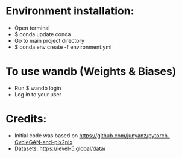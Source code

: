 
# Environment installation:
* Open terminal 
* $ conda update conda
* Go to main project directory 
* $ conda env create -f environment.yml


# To use wandb (Weights & Biases)
* Run $ wandb login
* Log in to your user

# Credits:
* Initial code was based on https://github.com/junyanz/pytorch-CycleGAN-and-pix2pix
* Datasets: https://level-5.global/data/
